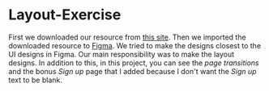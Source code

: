 # Layout-Exercise
First we downloaded our resource from [this site](https://www.sketchappsources.com/free-source/4762-design-courses-app-sketch-freebie-resource.html). Then we imported the downloaded resource to [Figma](https://www.figma.com). We tried to make the designs closest to the UI designs in Figma. Our main responsibility was to make the layout designs. In addition to this, in this project, you can see the *page transitions* and the bonus *Sign up* page that I added because I don't want the *Sign up* text to be blank.

